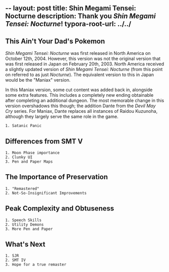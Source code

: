 --
layout: post
title: Shin Megami Tensei: Nocturne
description: Thank you _Shin Megami Tensei: Nocturne_!
typora-root-url: ../../
---

## This Ain't Your Dad's Pokemon

_Shin Megami Tensei: Nocturne_ was first released in North America on October 
12th, 2004. However, this version was not the original version that was first 
released in Japan on February 20th, 2003. North America received a slightly 
updated version of _Shin Megami Tensei: Nocturne_ (from this point on referred 
to as just _Nocturne_). The equivalent version to this in Japan would be the 
"Maniax" version.

In this Maniax version, some cut content was added back in, alongside some 
extra features. This includes a completely new ending obtainable after 
completing an additional dungeon. The most memorable change in this version 
overshadows this though; the addition Dante from the _Devil May Cry_ series. 
For Maniax, Dante replaces all instances of Raidou Kuzunoha, although they 
largely serve the same role in the game.

	1. Satanic Panic

## Differences from SMT V
	1. Moon Phase importance
	2. Clunky UI
	3. Pen and Paper Maps

## The Importance of Preservation
	1. "Remastered"
	2. Not-So-Insignificant Improvements

## Peak Complexity and Obtuseness
	1. Speech Skills
	2. Utility Demons
	3. More Pen and Paper

## What's Next
	1. SJR
	2. SMT IV
	3. Hope for a true remaster